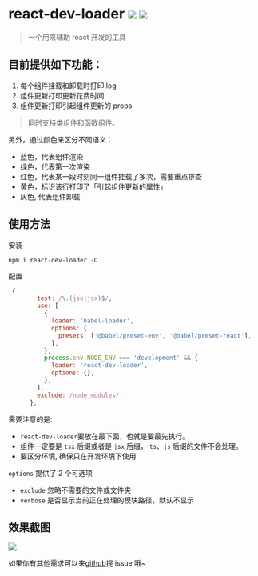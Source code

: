 # react-dev-loader ![](https://img.shields.io/badge/npm%20package-2.2.14-brightgreen) ![](https://img.shields.io/badge/webpack-loader-blue)

> 一个用来辅助 react 开发的工具

## 目前提供如下功能：

1. 每个组件挂载和卸载时打印 log
2. 组件更新打印更新花费时间
3. 组件更新打印引起组件更新的 props

> 同时支持类组件和函数组件。

另外，通过颜色来区分不同语义：

- 蓝色，代表组件渲染
- 绿色，代表第一次渲染
- 红色，代表某一段时刻同一组件挂载了多次，需要重点排查
- 黄色，标识该行打印了「引起组件更新的属性」
- 灰色, 代表组件卸载

## 使用方法

安装

```
npm i react-dev-loader -D
```

配置

```js
 {
        test: /\.(jsx|jsx)$/,
        use: [
          {
            loader: 'babel-loader',
            options: {
              presets: ['@babel/preset-env', '@babel/preset-react'],
            },
          },
          process.env.NODE_ENV === 'development' && {
            loader: 'react-dev-loader',
            options: {},
          },
        ],
        exclude: /node_modules/,
      },
```

需要注意的是:

- `react-dev-loader`要放在最下面，也就是要最先执行。
- 组件一定要是 `tsx` 后缀或者是 `jsx` 后缀， `ts`、`js` 后缀的文件不会处理。
- 要区分环境, 确保只在开发环境下使用

`options` 提供了 2 个可选项

- `exclude` 忽略不需要的文件或文件夹
- `verbose` 是否显示当前正在处理的模块路径，默认不显示

## 效果截图

![](http://assets.onlyadaydreamer.top/20210604-259294.png)

如果你有其他需求可以来[github](https://github.com/onlyadaydreamer/react-dev-loader)提 issue 哦~
